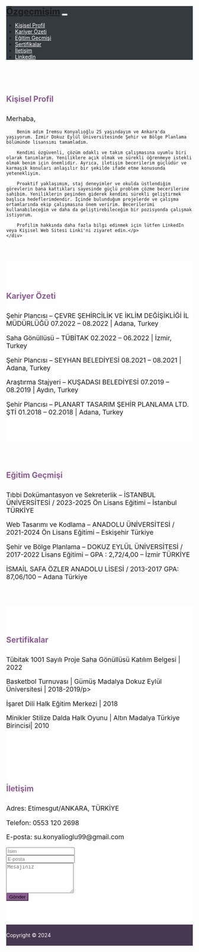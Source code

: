<!DOCTYPE html>
<html lang="en">
<head>
  <meta charset="UTF-8">
  <meta name="viewport" content="width=device-width, initial-scale=1.0">
  <title>Özgeçmiş</title>
  <!-- Google Font -->
  <link href="https://fonts.googleapis.com/css2?family=Roboto:wght@400;700&display=swap" rel="stylesheet">
  <!-- Bootstrap CSS -->
  <link href="https://stackpath.bootstrapcdn.com/bootstrap/4.5.2/css/bootstrap.min.css" rel="stylesheet">
  <style>



    body {
      font-family: 'Roboto', sans-serif;
      background-color: #eeebed;
      color: #444;
    }
    .navbar {
      background-color: #343a40 !important;
    }
    .navbar-brand {
      font-weight: 700;
      font-size: 1.5rem;
    }
    .navbar-nav .nav-link {
      color: #fff !important;
    }
    .resume-section {
      padding: 50px 0;
    }
    .resume-section h2 {
      color: #8b5d92;
      margin-bottom: 30px;
    }
    .resume-section p {
      font-size: 1.1rem;
    }
    .bg-light {
      background-color: #fff !important;
    }
    footer {
      background-color: #463850;
      color: #fff;
      padding: 20px 0;
    }
    footer p {
      margin: 0;
    }
    .btn-primary {
      background-color: #8b5d92;
      border-color: #8b5d92;
    }
    .btn-primary:hover {
      background-color: #0056b3;
      border-color: #0056b3;
    }
  </style>
</head>
<body>

  <!-- Navbar -->
  <nav class="navbar navbar-expand-lg navbar-dark bg-dark">
    <div class="container">
      <a class="navbar-brand" href="#">Özgeçmişim</a>
      <button class="navbar-toggler" type="button" data-toggle="collapse" data-target="#navbarNav" aria-controls="navbarNav" aria-expanded="false" aria-label="Toggle navigation">
        <span class="navbar-toggler-icon"></span>
      </button>
      <div class="collapse navbar-collapse" id="navbarNav">
        <ul class="navbar-nav ml-auto">
          <li class="nav-item">
            <a class="nav-link" href="#about">Kişisel Profil</a>
          </li>
          <li class="nav-item">
            <a class="nav-link" href="#experience">Kariyer Özeti</a>
          </li>
          <li class="nav-item">
            <a class="nav-link" href="#education">Eğitim Geçmişi</a>
          </li>
          <li class="nav-item">
            <a class="nav-link" href="#s">Sertifikalar</a>
          </li>
          <li class="nav-item">
            <a class="nav-link" href="#contact">İletişim</a>
          </li>
          <li class="nav-item">
            <a class="nav-link" href="https://www.linkedin.com/in/iremsu-konyal%C4%B1o%C4%9Flu-793bb4234/">LinkedIn</a>
          </li>
        </ul>
      </div>
    </div>
  </nav>

  <!-- Hakkımda Bölümü -->
  <section id="about" class="resume-section">
    <div class="container">
      <h2>Kişisel Profil</h2>
      <p> Merhaba,

        Benim adım İremsu Konyalıoğlu 25 yaşındayım ve Ankara'da yaşıyorum. İzmir Dokuz Eylül Üniversitesinde Şehir ve Bölge Planlama bölümünde lisansımı tamamladım.
        
        Kendimi özgüvenli, çözüm odaklı ve takım çalışmasına uyumlu biri olarak tanımlarım. Yeniliklere açık olmak ve sürekli öğrenmeye istekli olmak benim için önemlidir. Ayrıca, iletişim becerilerim güçlüdür ve karmaşık konuları anlaşılır bir şekilde ifade etme konusunda yetenekliyim.
        
        Proaktif yaklaşımım, staj deneyimler ve okulda üstlendiğim görevlerin bana kattıkları sayesinde güçlü problem çözme becerilerine sahibim. Yeniliklerin peşinden giderek kendimi sürekli geliştirmek başlıca hedeflerimdendir. İçinde bulunduğum projelerde ve çalışma ortamlarında ekip çalışmasına önem veririm. Becerilerimi kullanabileceğim ve daha da geliştirebileceğim bir pozisyonda çalışmak istiyorum.
        
        Profilim hakkında daha fazla bilgi edinmek için lütfen LinkedIn veya Kişisel Web Sitesi Linki'ni ziyaret edin.</p>
    </div>
  </section>

  <!-- Deneyimler Bölümü -->
  <section id="experience" class="resume-section bg-light">
    <div class="container">
      <h2>Kariyer Özeti</h2>
      <div class="row">
        <div class="col-md-10">
          <p>Şehir Plancısı – ÇEVRE ŞEHİRCİLİK VE İKLİM DEĞİŞİKLİĞİ İL MÜDÜRLÜĞÜ 
            07.2022 – 08.2022 | Adana, Turkey</p>  
          <p>Saha Gönüllüsü – TÜBİTAK 
            02.2022 – 06.2022 | İzmir, Turkey</p>
          <p>Şehir Plancısı – SEYHAN BELEDİYESİ 
            08.2021 – 08.2021 | Adana, Turkey</p>
          <p>Araştırma Stajyeri – KUŞADASI BELEDİYESİ 
            07.2019 – 08.2019 | Aydın, Turkey</p>
          <p>Şehir Plancısı – PLANART TASARIM ŞEHİR PLANLAMA LTD. ŞTİ 
            01.2018 – 02.2018 | Adana, Turkey</p>
        </p>
  </section>

  <!-- Eğitim Bölümü -->
  <section id="education" class="resume-section">
    <div class="container">
        <h2>Eğitim Geçmişi</h2>
        <div class="row">
          <div class="col-md-11">
            <p>Tıbbi Dokümantasyon ve Sekreterlik – İSTANBUL ÜNİVERSİTESİ / 2023-2025 
            Ön Lisans Eğitimi – İstanbul TÜRKİYE</p>  
            <p>Web Tasarımı ve Kodlama – ANADOLU ÜNİVERSİTESİ / 2021-2024 
            Ön Lisans Eğitimi – Eskişehir Türkiye</p>
            <p>Şehir ve Bölge Planlama – DOKUZ EYLÜL ÜNİVERSİTESİ / 2017-2022 
            Lisans Eğitimi – GPA : 2,72/4,00 – İzmir TÜRKİYE</p>
            <p>İSMAİL SAFA ÖZLER ANADOLU LİSESİ / 2013-2017 
            GPA: 87,06/100 – Adana Türkiye</p>
          </p>
  </section>
  
  <!-- Deneyimler Bölümü -->
  <section id="s" class="resume-section bg-light">
    <div class="container">
      <h2>Sertifikalar</h2>
      <div class="row">
        <div class="col-md-10">
          <p>Tübitak 1001 Sayılı Proje 
             Saha Gönüllüsü Katılım Belgesi | 2022</p>  
          <p>Basketbol Turnuvası | Gümüş Madalya 
            Dokuz Eylül Üniversitesi | 2018-2019/p>
          <p>İşaret Dili
            Halk Eğitim Merkezi | 2018</p>
          <p>Minikler Stilize Dalda Halk Oyunu | Altın Madalya 
            Türkiye Birincisi| 2010</p>
        </p>
  </section>

  <!-- İletişim Bölümü -->
  <section id="contact" class="resume-section bg-light">
    <div class="container">
      <h2>İletişim</h2>
      <div class="row">
        <div class="col-md-6">
          <p>Adres: Etimesgut/ANKARA, TÜRKİYE</p>
          <p>Telefon: 0553 120 2698</p>
          <p>E-posta: su.konyalioglu99@gmail.com</p>
        </div>
        <div class="col-md-6">
          <form>
            <div class="form-group">
              <input type="text" class="form-control" placeholder="İsim">
            </div>
            <div class="form-group">
              <input type="email" class="form-control" placeholder="E-posta">
            </div>
            <div class="form-group">
              <textarea class="form-control" rows="5" placeholder="Mesajınız"></textarea>
            </div>
            <button type="submit" class="btn btn-primary">Gönder</button>
          </form>
        </div>
      </div>
    </div>
  </section>

  <!-- Footer -->
  <footer class="py-5 bg-dark">
    <div class="container">
      <p class="m-0 text-center text-white">Copyright © 2024</p>
    </div>
  </footer>

  <!-- Bootstrap JS -->
  <script src="https://code.jquery.com/jquery-3.5.1.slim.min.js"></script>
  <script src="https://cdn.jsdelivr.net/npm/@popperjs/core@2.5.4/dist/umd/popper.min.js"></script>
  <script src="https://stackpath.bootstrapcdn.com/bootstrap/4.5.2/js/bootstrap.min.js"></script>
</body>
</html>
